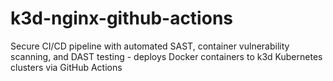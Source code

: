 # k3d-nginx-github-actions
Secure CI/CD pipeline with automated SAST, container vulnerability scanning, and DAST testing - deploys Docker containers to k3d Kubernetes clusters via GitHub Actions
